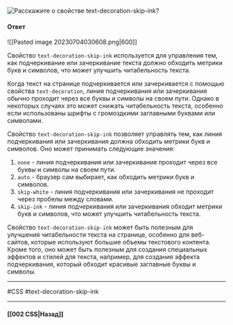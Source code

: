 ![Расскажите о свойстве `text-decoration-skip-ink`?](https://youtu.be/nbWY5W-9OEo?t=156)

#### Ответ

![[Pasted image 20230704030608.png|600]]

Свойство `text-decoration-skip-ink` используется для управления тем, как подчеркивание или зачеркивание текста должно обходить метрики букв и символов, что может улучшить читабельность текста.

Когда текст на странице подчеркивается или зачеркивается с помощью свойства `text-decoration`, линия подчеркивания или зачеркивания обычно проходит через все буквы и символы на своем пути. Однако в некоторых случаях это может снижать читабельность текста, особенно если использованы шрифты с громоздкими заглавными буквами или символами.

Свойство `text-decoration-skip-ink` позволяет управлять тем, как линия подчеркивания или зачеркивания должна обходить метрики букв и символов. Оно может принимать следующие значения:

1. `none` - линия подчеркивания или зачеркивания проходит через все буквы и символы на своем пути.
2. `auto` - браузер сам выбирает, как обходить метрики букв и символов.
3. `skip-white` - линия подчеркивания или зачеркивания не проходит через пробелы между словами.
4. `skip-ink` - линия подчеркивания или зачеркивания обходит метрики букв и символов, что может улучшить читабельность текста.

Свойство `text-decoration-skip-ink` может быть полезным для улучшения читабельности текста на странице, особенно для веб-сайтов, которые используют большие объемы текстового контента. Кроме того, оно может быть полезным для создания специальных эффектов и стилей для текста, например, для создания эффекта подчеркивания, который обходит красивые заглавные буквы и символы.

___
#CSS #text-decoration-skip-ink

___

#### [[002 CSS|Назад]]